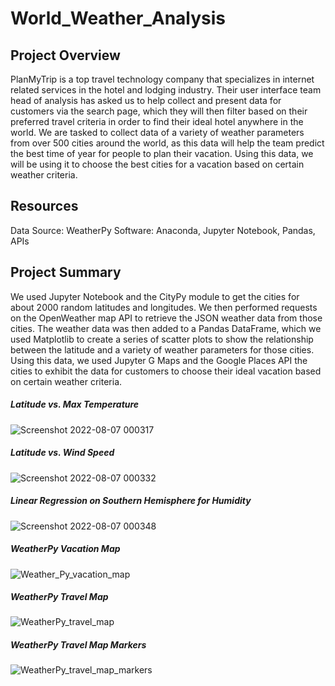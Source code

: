 # World_Weather_Analysis

## Project Overview
PlanMyTrip is a top travel technology company that specializes in internet related services in the hotel and lodging industry. Their user interface team head of analysis has asked us to help collect and present data for customers via the search page, which they will then filter based on their preferred travel criteria in order to find their ideal hotel anywhere in the world. We are tasked to collect data of a variety of weather parameters from over 500 cities around the world, as this data will help the team predict the best time of year for people to plan their vacation. Using this data, we will be using it to choose the best cities for a vacation based on certain weather criteria. 


## Resources
Data Source: WeatherPy
Software: Anaconda, Jupyter Notebook, Pandas, APIs


## Project Summary
We used Jupyter Notebook and the CityPy module to get the cities for about 2000 random latitudes and longitudes. We then performed requests on the OpenWeather map API to retrieve the JSON weather data from those cities. The weather data was then added to a Pandas DataFrame, which we used Matplotlib to create a series of scatter plots to show the relationship between the latitude and a variety of weather parameters for those cities. Using this data, we used Jupyter G Maps and the Google Places API the cities to exhibit the data for customers to choose their ideal vacation based on certain weather criteria. 

##### Latitude vs. Max Temperature
![Screenshot 2022-08-07 000317](https://user-images.githubusercontent.com/107603065/183279382-be7201ff-de83-46e8-9d71-a80f039ca174.png)

##### Latitude vs. Wind Speed
![Screenshot 2022-08-07 000332](https://user-images.githubusercontent.com/107603065/183279386-7710bb17-cad3-4dc6-8ad2-1a1b5fe894e8.png)

##### Linear Regression on Southern Hemisphere for Humidity
![Screenshot 2022-08-07 000348](https://user-images.githubusercontent.com/107603065/183279394-ca3299a2-13e1-498f-95cb-2cf9bfdec173.png)

##### WeatherPy Vacation Map
![Weather_Py_vacation_map](https://user-images.githubusercontent.com/107603065/183279367-63818409-1ba5-49af-bfe9-8d4dee28be20.png)


##### WeatherPy Travel Map
![WeatherPy_travel_map](https://user-images.githubusercontent.com/107603065/183279482-4f72dc6b-2abb-4ddc-bd04-0ed0a07bcfcb.png)


##### WeatherPy Travel Map Markers
![WeatherPy_travel_map_markers](https://user-images.githubusercontent.com/107603065/183279518-77fdfe80-3528-41cb-8672-9cbcebba0ab1.png)
